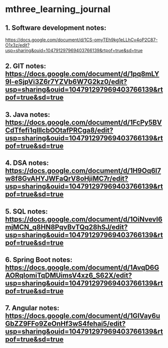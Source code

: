# mthree_learning_journal

## 1. Software development notes:
https://docs.google.com/document/d/1CS-omyTEh9kg1eLLhCv4oP2C87-O1x3z/edit?usp=sharing&ouid=104791297969403766139&rtpof=true&sd=true

## 2. GIT notes: https://docs.google.com/document/d/1pq8mLY9l-eSjpVi3Z6r7YZVb6W7G2kz0/edit?usp=sharing&ouid=104791297969403766139&rtpof=true&sd=true

## 3. Java notes: https://docs.google.com/document/d/1FcPy5BVCdTfefi1qlllcbOOtafPRCga8/edit?usp=sharing&ouid=104791297969403766139&rtpof=true&sd=true

## 4. DSA notes: https://docs.google.com/document/d/1H9Oq6l7w8f8GvAHYJWFaQrV8oHjiMC7r/edit?usp=sharing&ouid=104791297969403766139&rtpof=true&sd=true

## 5. SQL notes: https://docs.google.com/document/d/1OiNvevI6mjMCN_q8HN8PqvBvTQq28hSJ/edit?usp=sharing&ouid=104791297969403766139&rtpof=true&sd=true

## 6. Spring Boot notes: https://docs.google.com/document/d/1AvqD6GAORqIomiTqDMUimsV4xz6_S62X/edit?usp=sharing&ouid=104791297969403766139&rtpof=true&sd=true

## 7. Angular notes: https://docs.google.com/document/d/1GIVay6uGbZZ9FFo9ZeOnHf3wS4fehai5/edit?usp=sharing&ouid=104791297969403766139&rtpof=true&sd=true
